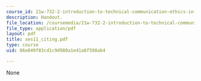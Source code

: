 ```yaml
---
course_id: 21w-732-2-introduction-to-technical-communication-ethics-in-science-and-technology-fall-2006
description: Handout.
file_location: /coursemedia/21w-732-2-introduction-to-technical-communication-ethics-in-science-and-technology-fall-2006/86e849f83cd1c9d980a1e41a6f598ab4_ses11_citing.pdf
file_type: application/pdf
layout: pdf
title: ses11_citing.pdf
type: course
uid: 86e849f83cd1c9d980a1e41a6f598ab4

---
```

None